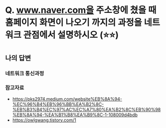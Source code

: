 # Q. www.naver.com을 주소창에 쳤을 때 홈페이지 화면이 나오기 까지의 과정을 네트워크 관점에서 설명하시오   (⭐⭐)

## 나의 답변

### 네트워크 통신과정


### 참고자료
- https://pks2974.medium.com/website%EB%8A%94-%EC%96%B4%EB%96%BB%EA%B2%8C-%EB%B3%B4%EC%97%AC%EC%A7%80%EA%B2%8C%EB%90%98%EB%8A%94-%EA%B1%B8%EA%B9%8C-1-108009d4bdb
- https://owlgwang.tistory.com/1
